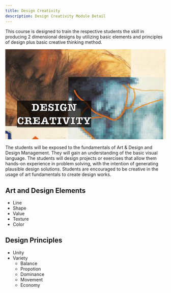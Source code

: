 ```yaml
---
title: Design Creativity
description: Design Creativity Module Detail
---
```


This course is designed to train the respective students the skill in producing 2 dimensional designs by utilizing
basic elements and principles of design plus basic creative thinking method.

![Design Creativity](/assets/images/modules/dc.png "DC Image")

The students will be exposed to the fundamentals of Art & Design and Design Management.
They will gain an understanding of the basic visual language.
The students will design projects or exercises that allow them hands-on experience in problem solving, 
with the intention of generating plausible design solutions. Students are encouraged to be creative in the usage of 
art fundamentals to create design works.

## Art and Design Elements

* Line
* Shape
* Value
* Texture
* Color

## Design Principles

* Unity
* Variety
  * Balance
  * Propotion
  * Dominance
  * Movement
  * Economy